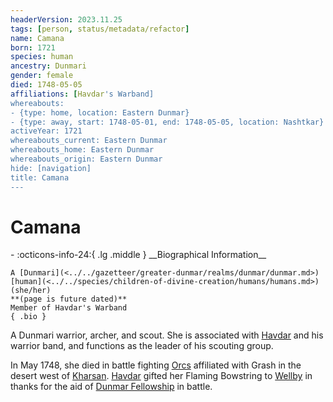 ```yaml
---
headerVersion: 2023.11.25
tags: [person, status/metadata/refactor]
name: Camana
born: 1721
species: human
ancestry: Dunmari
gender: female
died: 1748-05-05
affiliations: [Havdar's Warband]
whereabouts:
- {type: home, location: Eastern Dunmar}
- {type: away, start: 1748-05-01, end: 1748-05-05, location: Nashtkar}
activeYear: 1721
whereabouts_current: Eastern Dunmar
whereabouts_home: Eastern Dunmar
whereabouts_origin: Eastern Dunmar
hide: [navigation]
title: Camana
---
```

# Camana
<div class="grid cards ext-narrow-margin ext-one-column" markdown>
- :octicons-info-24:{ .lg .middle } __Biographical Information__

    A [Dunmari](<../../gazetteer/greater-dunmar/realms/dunmar/dunmar.md>) [human](<../../species/children-of-divine-creation/humans/humans.md>) (she/her)  
    **(page is future dated)**  
    Member of Havdar's Warband  
    { .bio }

</div>




A Dunmari warrior, archer, and scout. She is associated with [Havdar](<./havdar.md>) and his warrior band, and functions as the leader of his scouting group. 


In May 1748, she died in battle fighting [Orcs](<../../species/children-of-the-embodied-gods/orcs/orcs.md>) affiliated with Grash in the desert west of [Kharsan](<../../gazetteer/greater-dunmar/dunmari-basin/kharsan.md>). [Havdar](<./havdar.md>) gifted her Flaming Bowstring to [Wellby](<../pcs/dunmar-fellowship/wellby.md>) in thanks for the aid of [Dunmar Fellowship](<../pcs/dunmar-fellowship/dunmar-fellowship.md>) in battle. 

